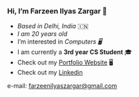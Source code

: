 ### Hi, I’m Farzeen Ilyas Zargar 👋
- *Based in Delhi, India* 🇮🇳
- *I am 20 years old*
- I’m interested in *Computers 🖥️*
- I am currently a **3rd year CS Student** 🎓
- Check out my [Portfolio Website](https://www.lunoirwear.com) 🖥️
- Check out my [Linkedin ](https://www.linkedin.com/in/farzeenilyaszargar/) 

e-mail: farzeenilyaszargar@gmail.com
  
 

